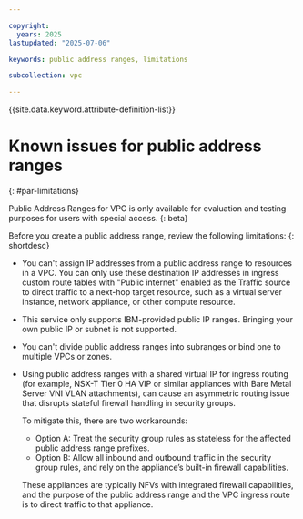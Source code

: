 ```yaml
---

copyright:
  years: 2025
lastupdated: "2025-07-06"

keywords: public address ranges, limitations

subcollection: vpc

---
```


{{site.data.keyword.attribute-definition-list}}

# Known issues for public address ranges
{: #par-limitations}

Public Address Ranges for VPC is only available for evaluation and testing purposes for users with special access. 
{: beta}

Before you create a public address range, review the following limitations:
{: shortdesc}

* You can't assign IP addresses from a public address range to resources in a VPC. You can only use these destination IP addresses in ingress custom route tables with "Public internet" enabled as the Traffic source to direct traffic to a next-hop target resource, such as a virtual server instance, network appliance, or other compute resource.
* This service only supports IBM-provided public IP ranges. Bringing your own public IP or subnet is not supported. 
*  You can't divide public address ranges into subranges or bind one to multiple VPCs or zones.
* Using public address ranges with a shared virtual IP for ingress routing (for example, NSX-T Tier 0 HA VIP or similar appliances with Bare Metal Server VNI VLAN attachments), can cause an asymmetric routing issue that disrupts stateful firewall handling in security groups. 

   To mitigate this, there are two workarounds:

   * Option A: Treat the security group rules as stateless for the affected public address range prefixes.
   * Option B: Allow all inbound and outbound traffic in the security group rules, and rely on the appliance’s built-in firewall capabilities.

   These appliances are typically NFVs with integrated firewall capabilities, and the purpose of the public address range and the VPC ingress route is to direct traffic to that appliance.
